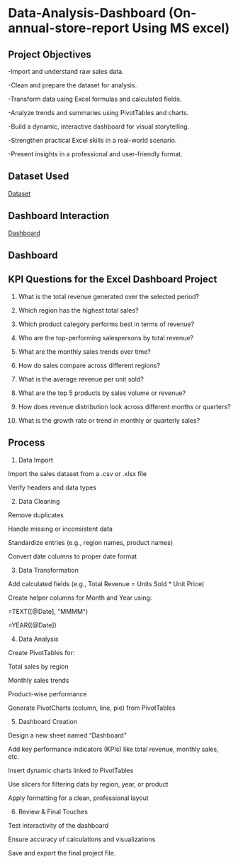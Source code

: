 # Data-Analysis-Dashboard (On-annual-store-report Using MS excel)
## Project Objectives
-Import and understand raw sales data.

-Clean and prepare the dataset for analysis.

-Transform data using Excel formulas and calculated fields.

-Analyze trends and summaries using PivotTables and charts.

-Build a dynamic, interactive dashboard for visual storytelling.

-Strengthen practical Excel skills in a real-world scenario.

-Present insights in a professional and user-friendly format.
## Dataset Used 
 <a href="https://github.com/darshant15/Data-Analysis-Dashboard-On-annual-store-report-/blob/main/Store%20Data%20Analysis%20(1).xlsx">Dataset</a>
## Dashboard Interaction 
<a href="https://github.com/darshant15/Data-Analysis-Dashboard-On-annual-store-report-/blob/main/dashbroad.png">Dashboard</a>
## Dashboard 


## KPI Questions for the Excel Dashboard Project

1. What is the total revenue generated over the selected period?

2. Which region has the highest total sales?

3. Which product category performs best in terms of revenue?

4. Who are the top-performing salespersons by total revenue?

5. What are the monthly sales trends over time?

6. How do sales compare across different regions?

7. What is the average revenue per unit sold?

8. What are the top 5 products by sales volume or revenue?

9. How does revenue distribution look across different months or quarters?

10. What is the growth rate or trend in monthly or quarterly sales?

## Process
 1. Data Import

Import the sales dataset from a .csv or .xlsx file

Verify headers and data types

2. Data Cleaning

Remove duplicates

Handle missing or inconsistent data

Standardize entries (e.g., region names, product names)

Convert date columns to proper date format

3. Data Transformation

Add calculated fields (e.g., Total Revenue = Units Sold * Unit Price)

Create helper columns for Month and Year using:

=TEXT([@Date], "MMMM")

=YEAR([@Date])

4. Data Analysis

Create PivotTables for:

Total sales by region

Monthly sales trends

Product-wise performance

Generate PivotCharts (column, line, pie) from PivotTables

5. Dashboard Creation

Design a new sheet named “Dashboard”

Add key performance indicators (KPIs) like total revenue, monthly sales, etc.

Insert dynamic charts linked to PivotTables

Use slicers for filtering data by region, year, or product

Apply formatting for a clean, professional layout

6. Review & Final Touches

Test interactivity of the dashboard

Ensure accuracy of calculations and visualizations

Save and export the final project file. 
